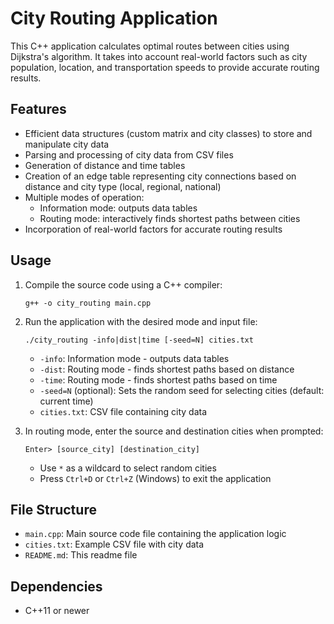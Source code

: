 # City Routing Application

This C++ application calculates optimal routes between cities using Dijkstra's algorithm. It takes into account real-world factors such as city population, location, and transportation speeds to provide accurate routing results.

## Features

- Efficient data structures (custom matrix and city classes) to store and manipulate city data
- Parsing and processing of city data from CSV files
- Generation of distance and time tables
- Creation of an edge table representing city connections based on distance and city type (local, regional, national)
- Multiple modes of operation:
  - Information mode: outputs data tables
  - Routing mode: interactively finds shortest paths between cities
- Incorporation of real-world factors for accurate routing results

## Usage

1. Compile the source code using a C++ compiler:
   ```
   g++ -o city_routing main.cpp
   ```

2. Run the application with the desired mode and input file:
   ```
   ./city_routing -info|dist|time [-seed=N] cities.txt
   ```
   - `-info`: Information mode - outputs data tables
   - `-dist`: Routing mode - finds shortest paths based on distance
   - `-time`: Routing mode - finds shortest paths based on time
   - `-seed=N` (optional): Sets the random seed for selecting cities (default: current time)
   - `cities.txt`: CSV file containing city data

3. In routing mode, enter the source and destination cities when prompted:
   ```
   Enter> [source_city] [destination_city]
   ```
   - Use `*` as a wildcard to select random cities
   - Press `Ctrl+D` or `Ctrl+Z` (Windows) to exit the application

## File Structure

- `main.cpp`: Main source code file containing the application logic
- `cities.txt`: Example CSV file with city data
- `README.md`: This readme file

## Dependencies

- C++11 or newer
